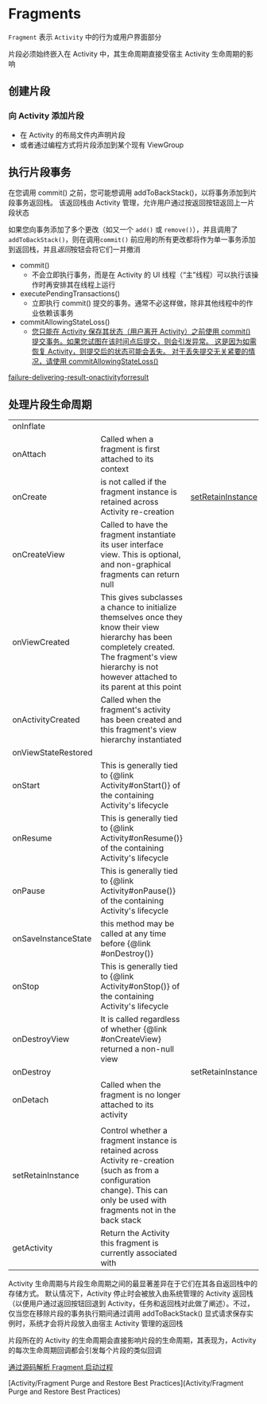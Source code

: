 # Fragments

`Fragment` 表示 `Activity` 中的行为或用户界面部分

片段必须始终嵌入在 Activity 中，其生命周期直接受宿主 Activity 生命周期的影响

## 创建片段

### 向 Activity 添加片段

+ 在 Activity 的布局文件内声明片段
+ 或者通过编程方式将片段添加到某个现有 ViewGroup

## 执行片段事务

在您调用 commit() 之前，您可能想调用 addToBackStack()，以将事务添加到片段事务返回栈。 该返回栈由 Activity 管理，允许用户通过按返回按钮返回上一片段状态

如果您向事务添加了多个更改（如又一个 `add()` 或 `remove()`），并且调用了 `addToBackStack()`，则在调用`commit()` 前应用的所有更改都将作为单一事务添加到返回栈，并且*返回*按钮会将它们一并撤消

+ commit()
  + 不会立即执行事务，而是在 Activity 的 UI 线程（“主”线程）可以执行该操作时再安排其在线程上运行
+ executePendingTransactions()
  + 立即执行 commit() 提交的事务。通常不必这样做，除非其他线程中的作业依赖该事务
+ commitAllowingStateLoss()
  + [您只能在 Activity 保存其状态（用户离开 Activity）之前使用 commit() 提交事务。如果您试图在该时间点后提交，则会引发异常。 这是因为如需恢复 Activity，则提交后的状态可能会丢失。 对于丢失提交无关紧要的情况，请使用 commitAllowingStateLoss()](https://www.androiddesignpatterns.com/2013/08/fragment-transaction-commit-state-loss.html)

[failure-delivering-result-onactivityforresult](https://stackoverflow.com/questions/16265733/failure-delivering-result-onactivityforresult)

## 处理片段生命周期

|                     |                                                              |                                                              |
| ------------------- | ------------------------------------------------------------ | ------------------------------------------------------------ |
| onInflate           |                                                              |                                                              |
| onAttach            | Called when a fragment is first attached to its context      |                                                              |
| onCreate            | is not called if the fragment instance is retained across Activity re-creation | [setRetainInstance](https://blog.csdn.net/Gaugamela/article/details/56280384) |
| onCreateView        | Called to have the fragment instantiate its user interface view. This is optional, and non-graphical fragments can return null |                                                              |
| onViewCreated       | This gives subclasses a chance to initialize themselves once they know their view hierarchy has been completely created.  The fragment's view hierarchy is not however attached to its parent at this point |                                                              |
| onActivityCreated   | Called when the fragment's activity has been created and this fragment's view hierarchy instantiated |                                                              |
| onViewStateRestored |                                                              |                                                              |
| onStart             | This is generally tied to {@link Activity#onStart()} of the containing Activity's lifecycle |                                                              |
| onResume            | This is generally tied to {@link Activity#onResume()} of the containing Activity's lifecycle |                                                              |
| onPause             | This is generally tied to {@link Activity#onPause()} of the containing Activity's lifecycle |                                                              |
| onSaveInstanceState | this method may be called at any time before {@link #onDestroy()} |                                                              |
| onStop              | This is generally tied to {@link Activity#onStop()} of the containing Activity's lifecycle |                                                              |
| onDestroyView       | It is called regardless of whether {@link #onCreateView} returned a non-null view |                                                              |
| onDestroy           |                                                              | setRetainInstance                                            |
| onDetach            | Called when the fragment is no longer attached to its activity |                                                              |
|                     |                                                              |                                                              |
| setRetainInstance   | Control whether a fragment instance is retained across Activity re-creation (such as from a configuration change).  This can only be used with fragments not in the back stack |                                                              |
| getActivity         | Return the Activity this fragment is currently associated with |                                                              |

Activity 生命周期与片段生命周期之间的最显著差异在于它们在其各自返回栈中的存储方式。 默认情况下，Activity 停止时会被放入由系统管理的 Activity 返回栈（以便用户通过返回按钮回退到 Activity，任务和返回栈对此做了阐述）。不过，仅当您在移除片段的事务执行期间通过调用 addToBackStack() 显式请求保存实例时，系统才会将片段放入由宿主 Activity 管理的返回栈

片段所在的 Activity 的生命周期会直接影响片段的生命周期，其表现为，Activity 的每次生命周期回调都会引发每个片段的类似回调

[通过源码解析 Fragment 启动过程](https://www.jianshu.com/p/f2fcc670afd6)

[Activity/Fragment Purge and Restore Best Practices](Activity/Fragment Purge and Restore Best Practices)